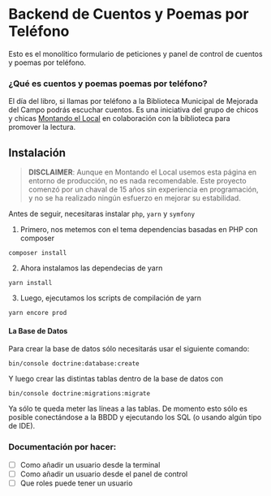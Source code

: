 # Backend de Cuentos y Poemas por Teléfono

Esto es el monolítico formulario de peticiones y panel de control de cuentos y
poemas por teléfono.

### ¿Qué es cuentos y poemas poemas por teléfono?
El día del libro, si llamas por teléfono a la Biblioteca Municipal de Mejorada del Campo podrás escuchar cuentos. Es una iniciativa del grupo de chicos y chicas [Montando el Local](https://montandoellocal.com/acerca-de/) en colaboración con la biblioteca para promover la lectura.

## Instalación

> **DISCLAIMER**: Aunque en Montando el Local usemos esta página en entorno de producción,
> no es nada recomendable. Este proyecto comenzó por un chaval de 15 años sin experiencia
> en programación, y no se ha realizado ningún esfuerzo en mejorar su estabilidad.

Antes de seguir, necesitaras instalar `php`, `yarn` y `symfony`

1. Primero, nos metemos con el tema dependencias basadas en PHP con composer
```
composer install
```

2. Ahora instalamos las dependecias de yarn
```
yarn install
```

3. Luego, ejecutamos los scripts de compilación de yarn
```
yarn encore prod
```

#### La Base de Datos

Para crear la base de datos sólo necesitarás usar el siguiente comando:

```
bin/console doctrine:database:create
```

Y luego crear las distintas tablas dentro de la base de datos con

```
bin/console doctrine:migrations:migrate
```

Ya sólo te queda meter las líneas a las tablas. De momento esto sólo es posible
conectándose a la BBDD y ejecutando los SQL (o usando algún tipo de IDE).

### Documentación por hacer:
- [ ] Como añadir un usuario desde la terminal
- [ ] Como añadir un usuario desde el panel de control
- [ ] Que roles puede tener un usuario